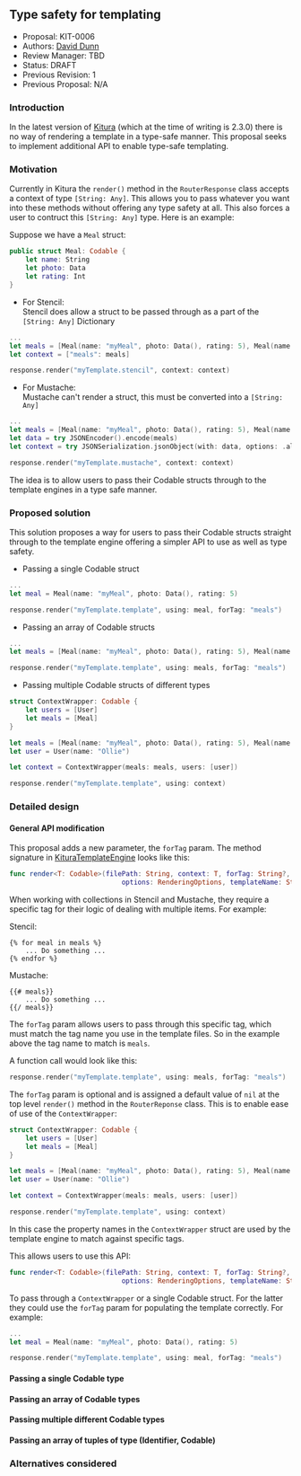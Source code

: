 ## Type safety for templating
* Proposal: KIT-0006
* Authors: [David Dunn](https://github.com/ddunn2)
* Review Manager: TBD
* Status: DRAFT
* Previous Revision: 1
* Previous Proposal: N/A

### Introduction
In the latest version of [Kitura](https://github.com/IBM-Swift/Kitura) (which at the time of writing is 2.3.0) there is no way of rendering a template in a type-safe manner. This proposal seeks to implement additional API to enable type-safe templating. 

### Motivation
Currently in Kitura the `render()` method in the `RouterResponse` class accepts a context of type `[String: Any]`. This allows you to pass whatever you want into these methods without offering any type safety at all. This also forces a user to contruct this `[String: Any]` type. Here is an example: 

Suppose we have a `Meal` struct: 
```swift
public struct Meal: Codable {
    let name: String
    let photo: Data
    let rating: Int
}
```

- For Stencil:  
Stencil does allow a struct to be passed through as a part of the `[String: Any]` Dictionary
```swift
...
let meals = [Meal(name: "myMeal", photo: Data(), rating: 5), Meal(name: "anotherMeal", photo: Data(), rating: 2)]
let context = ["meals": meals]

response.render("myTemplate.stencil", context: context)
```

- For Mustache:  
Mustache can't render a struct, this must be converted into a `[String: Any]`
```swift
...
let meals = [Meal(name: "myMeal", photo: Data(), rating: 5), Meal(name: "anotherMeal", photo: Data(), rating: 2)]
let data = try JSONEncoder().encode(meals)
let context = try JSONSerialization.jsonObject(with: data, options: .allowFragments) as! [String: Any]

response.render("myTemplate.mustache", context: context)
```

The idea is to allow users to pass their Codable structs through to the template engines in a type safe manner.

### Proposed solution

This solution proposes a way for users to pass their Codable structs straight through to the template engine offering a simpler API to use as well as type safety.  

* Passing a single Codable struct
```swift
...
let meal = Meal(name: "myMeal", photo: Data(), rating: 5)

response.render("myTemplate.template", using: meal, forTag: "meals")
```

* Passing an array of Codable structs
```swift
...
let meals = [Meal(name: "myMeal", photo: Data(), rating: 5), Meal(name: "anotherMeal", photo: Data(), rating: 2)]

response.render("myTemplate.template", using: meals, forTag: "meals")
```

* Passing multiple Codable structs of different types
```swift
struct ContextWrapper: Codable {
    let users = [User]
    let meals = [Meal]
}

let meals = [Meal(name: "myMeal", photo: Data(), rating: 5), Meal(name: "anotherMeal", photo: Data(), rating: 2)]
let user = User(name: "Ollie")

let context = ContextWrapper(meals: meals, users: [user])

response.render("myTemplate.template", using: context)
```

### Detailed design

#### General API modification

This proposal adds a new parameter, the `forTag` param. The method signature in [KituraTemplateEngine](https://github.com/IBM-Swift/Kitura-TemplateEngine) looks like this: 
```swift
func render<T: Codable>(filePath: String, context: T, forTag: String?,
                            options: RenderingOptions, templateName: String) throws -> String
```
When working with collections in Stencil and Mustache, they require a specific tag for their logic of dealing with multiple items. For example:

Stencil: 
```
{% for meal in meals %}
    ... Do something ...
{% endfor %}
```
Mustache:
```
{{# meals}}
    ... Do something ... 
{{/ meals}}
```

The `forTag` param allows users to pass through this specific tag, which must match the tag name you use in the template files. So in the example above the tag name to match is `meals`. 

A function call would look like this: 

```swift
response.render("myTemplate.template", using: meals, forTag: "meals")
```

The `forTag` param is optional and is assigned a default value of `nil` at the top level `render()` method in the `RouterReponse` class. This is to enable ease of use of the `ContextWrapper`: 

```swift
struct ContextWrapper: Codable {
    let users = [User]
    let meals = [Meal]
}

let meals = [Meal(name: "myMeal", photo: Data(), rating: 5), Meal(name: "anotherMeal", photo: Data(), rating: 2)]
let user = User(name: "Ollie")

let context = ContextWrapper(meals: meals, users: [user])

response.render("myTemplate.template", using: context)
```

In this case the property names in the `ContextWrapper` struct are used by the template engine to match against specific tags. 

This allows users to use this API: 
```swift
func render<T: Codable>(filePath: String, context: T, forTag: String?,
                            options: RenderingOptions, templateName: String) throws -> String
```

To pass through a `ContextWrapper` or a single Codable struct. For the latter they could use the `forTag` param for populating the template correctly. For example: 

```swift
...
let meal = Meal(name: "myMeal", photo: Data(), rating: 5)

response.render("myTemplate.template", using: meal, forTag: "meals")
```

#### Passing a single Codable type



#### Passing an array of Codable types

#### Passing multiple different Codable types

#### Passing an array of tuples of type (Identifier, Codable)

### Alternatives considered
